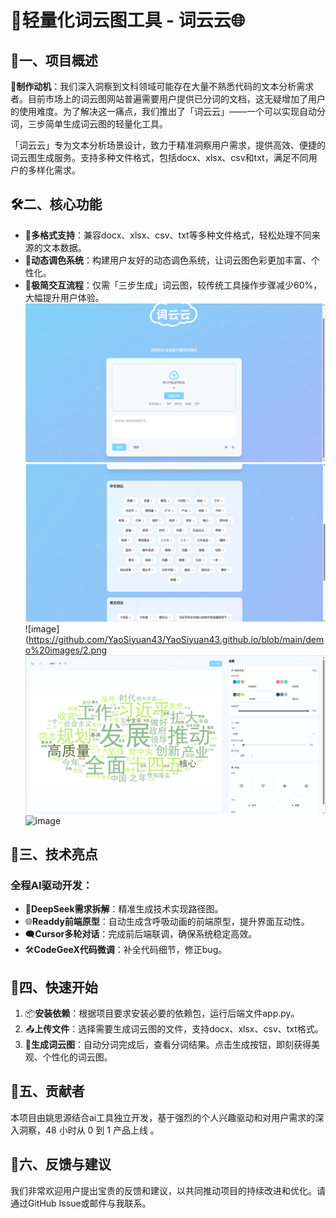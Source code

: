 # 🌟轻量化词云图工具 - 词云云🌐

## 📝一、项目概述

🤔**制作动机**：我们深入洞察到文科领域可能存在大量不熟悉代码的文本分析需求者。目前市场上的词云图网站普遍需要用户提供已分词的文档，这无疑增加了用户的使用难度。为了解决这一痛点，我们推出了「词云云」——一个可以实现自动分词，三步简单生成词云图的轻量化工具。

「词云云」专为文本分析场景设计，致力于精准洞察用户需求，提供高效、便捷的词云图生成服务。支持多种文件格式，包括docx、xlsx、csv和txt，满足不同用户的多样化需求。

## 🛠二、核心功能

- 📂**多格式支持**：兼容docx、xlsx、csv、txt等多种文件格式，轻松处理不同来源的文本数据。
- 🎨**动态调色系统**：构建用户友好的动态调色系统，让词云图色彩更加丰富、个性化。
- 🚀**极简交互流程**：仅需「三步生成」词云图，较传统工具操作步骤减少60%，大幅提升用户体验。
![image](https://github.com/YaoSiyuan43/YaoSiyuan43.github.io/blob/main/demo%20images/0.png)
![image](https://github.com/YaoSiyuan43/YaoSiyuan43.github.io/blob/main/demo%20images/1.png)
![image](https://github.com/YaoSiyuan43/YaoSiyuan43.github.io/blob/main/demo%20images/2.png
![image](https://github.com/YaoSiyuan43/YaoSiyuan43.github.io/blob/main/demo%20images/3.png)
![image](https://github.com/YaoSiyuan43/YaoSiyuan43.github.io/blob/main/demo%20images/4.png)
## 🤖三、技术亮点

### 全程AI驱动开发：

- 🧠**DeepSeek需求拆解**：精准生成技术实现路径图。
- 🌐**Readdy前端原型**：自动生成含呼吸动画的前端原型，提升界面互动性。
- 🗨️**Cursor多轮对话**：完成前后端联调，确保系统稳定高效。
- 🛠️**CodeGeeX代码微调**：补全代码细节，修正bug。

## 🏁四、快速开始

1. 📦**安装依赖**：根据项目要求安装必要的依赖包，运行后端文件app.py。
2. 📤**上传文件**：选择需要生成词云图的文件，支持docx、xlsx、csv、txt格式。
3. 🎉**生成词云图**：自动分词完成后，查看分词结果。点击生成按钮，即刻获得美观、个性化的词云图。

## 👥五、贡献者

本项目由姚思源结合ai工具独立开发，基于强烈的个人兴趣驱动和对用户需求的深入洞察，48 小时从 0 到 1 产品上线 。

## 📧六、反馈与建议

我们非常欢迎用户提出宝贵的反馈和建议，以共同推动项目的持续改进和优化。请通过GitHub Issue或邮件与我联系。

